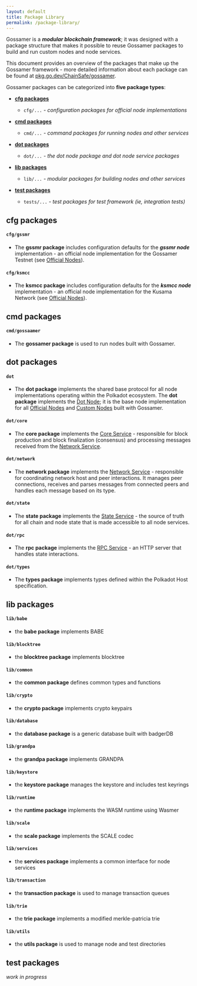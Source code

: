 ```yaml
---
layout: default
title: Package Library
permalink: /package-library/
---
```


Gossamer is a ***modular blockchain framework***; it was designed with a package structure that makes it possible to reuse Gossamer packages to build and run custom nodes and node services.

This document provides an overview of the packages that make up the Gossamer framework - more detailed information about each package can be found at [pkg.go.dev/ChainSafe/gossamer](https://pkg.go.dev/github.com/ChainSafe/gossamer).

Gossamer packages can be categorized into **five package types**:

- **[cfg packages](#cfg-packages)**

    - `cfg/...` - _configuration packages for official node implementations_

- **[cmd packages](#cmd-packages)**

    - `cmd/...` - _command packages for running nodes and other services_

- **[dot packages](#dot-packages)**

    - `dot/...` - _the dot node package and dot node service packages_

- **[lib packages](#lib-packages)**

    - `lib/...` - _modular packages for building nodes and other services_

- **[test packages](#test-packages)**

    - `tests/...` - _test packages for test framework (ie, integration tests)_

## cfg packages

#### `cfg/gssmr`

- The **gssmr package** includes configuration defaults for the ***gssmr node*** implementation - an official node implementation for the Gossamer Testnet (see [Official Nodes](../host-architecture#official-nodes)).

#### `cfg/ksmcc`

- The **ksmcc package** includes configuration defaults for the ***ksmcc node*** implementation - an official node implementation for the Kusama Network (see [Official Nodes](../host-architecture#official-nodes)).

## cmd packages

#### `cmd/gossaamer`

- The **gossamer package** is used to run nodes built with Gossamer.

## dot packages

#### `dot`

- The **dot package** implements the shared base protocol for all node implementations operating within the Polkadot ecosystem. The **dot package** implements the [Dot Node](../host-architecture#dot-node); it is the base node implementation for all [Official Nodes](../host-architecture#official-nodes) and [Custom Nodes](../host-architecture#custom-nodes) built with Gossamer.

#### `dot/core`

- The **core package** implements the [Core Service](../host-architecture#core-service) -  responsible for block production and block finalization (consensus) and processing messages received from the [Network Service](../host-architecture#network-service).

#### `dot/network`

- The **network package** implements the [Network Service](../host-architecture#network-service) - responsible for coordinating network host and peer interactions. It manages peer connections, receives and parses messages from connected peers and handles each message based on its type.

#### `dot/state`

- The **state package** implements the [State Service](../host-architecture#state-service) - the source of truth for all chain and node state that is made accessible to all node services.

#### `dot/rpc`

- The **rpc package** implements the [RPC Service](../host-architecture#rpc-service) - an HTTP server that handles state interactions.

#### `dot/types`

- The **types package** implements types defined within the Polkadot Host specification.

## lib packages

#### `lib/babe`

- the **babe package** implements BABE

#### `lib/blocktree`

- the **blocktree package** implements blocktree

#### `lib/common`

- the **common package** defines common types and functions

#### `lib/crypto`

- the **crypto package** implements crypto keypairs

#### `lib/database`

- the **database package** is a generic database built with badgerDB

#### `lib/grandpa`

- the **grandpa package** implements GRANDPA

#### `lib/keystore`

- the **keystore package** manages the keystore and includes test keyrings

#### `lib/runtime`

- the **runtime package** implements the WASM runtime using Wasmer

#### `lib/scale`

- the **scale package** implements the SCALE codec

#### `lib/services`

- the **services package** implements a common interface for node services

#### `lib/transaction`

- the **transaction package** is used to manage transaction queues

#### `lib/trie`

- the **trie package** implements a modified merkle-patricia trie

#### `lib/utils`

- the **utils package** is used to manage node and test directories

## test packages

_work in progress_
